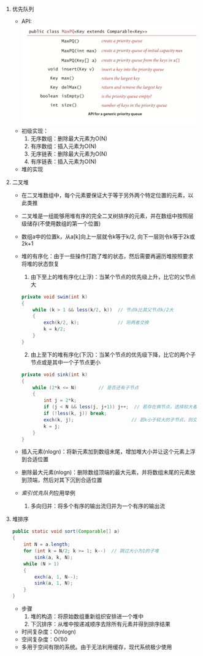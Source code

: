 1. 优先队列
    - API:
        ![xx](https://github.com/erenming/LearnAlgs4/raw/master/notes/images/WX20190321-221717@2x.png)
    - 初级实现：
        1. 无序数组：删除最大元素为O(N)
        2. 有序数组：插入元素为O(N)
        3. 无序链表：删除最大元素为O(N)
        4. 有序链表：插入元素为O(N)
    - 堆的实现
2. 二叉堆
    - 在二叉堆数组中，每个元素要保证大于等于另外两个特定位置的元素，以此类推
    - 二叉堆是一组能够用堆有序的完全二叉树排序的元素，并在数组中按照层级储存(不使用数组的第一个位置)
    - 数组a中的位置k，从a[k]向上一层就令k等于k/2, 向下一层则令k等于2k或2k+1
    - 堆的有序化：由于一些操作打跑了堆的状态，然后需要再遍历堆按照要求将堆的状态恢复
        1. 由下至上的堆有序化(上浮)：当某个节点的优先级上升，比它的父节点大

        ```java
        private void swim(int k)
        {
            while (k > 1 && less(k/2, k))  // 节点k比其父节点k/2大
            {
                exch(k/2, k);              // 将两者交换
                k = k/2;
            }
        }
        ```

        2. 由上至下的堆有序化(下沉)：当某个节点的优先级下降，比它的两个子节点或是其中一个子节点更小

        ```java
        private void sink(int k)
        {
            while (2*k <= N)        // 是否还有子节点
            {
                int j = 2*k;
                if (j < N && less(j, j+1)) j++;  // 若存在俩节点，选择较大者
                if (!less(k, j)) break;
                exch(k, j);                     // 若k小于较大的子节点，则交换两者
                k = j;
            }
        }
        ```

    - 插入元素(nlogn)：将新元素加到数组末尾，增加堆大小并让这个元素上浮到合适位置
    - 删除最大元素(nlogn)：删除数组顶端的最大元素，并将数组末尾的元素放到顶端，然后对其下沉到合适位置
    - *索引优先队列*应用举例
        1. 多向归并：将多个有序的输出流归并为一个有序的输出流
3. 堆排序

    ```java
    public static void sort(Comparable[] a)
    {
        int N = a.length;
        for (int k = N/2; k >= 1; k--)  // 跳过大小为1的子堆
            sink(a, k, N);
        while (N > 1)
        {
            exch(a, 1, N--);
            sink(a, 1, N);
        }
    }
    ```

    - 步骤
        1. 堆的构造：将原始数组重新组织安排进一个堆中
        2. 下沉排序：从堆中按递减顺序去除所有元素并得到排序结果
    - 时间复杂度：O(nlogn)
    - 空间复杂度：O(1)0
    - 多用于空间有限的系统。由于无法利用缓存，现代系统极少使用